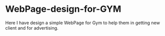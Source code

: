 # WebPage-design-for-GYM
Here I have design a simple WebPage for Gym to help them in getting new client and for advertising.

